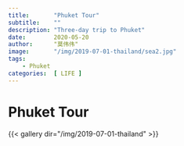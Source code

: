```yaml
---
title:       "Phuket Tour"
subtitle:    ""
description: "Three-day trip to Phuket"
date:        2020-05-20
author:      "莫伟伟"
image:       "/img/2019-07-01-thailand/sea2.jpg"
tags:
    - Phuket
categories:  [ LIFE ]
---
```


# Phuket Tour

{{< gallery dir="/img/2019-07-01-thailand" >}}
